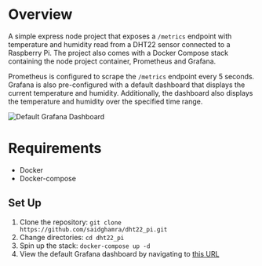 # Overview

A simple express node project that exposes a `/metrics` endpoint with temperature and humidity read from a DHT22 sensor connected to a Raspberry Pi. The project also comes with a Docker Compose stack containing the node project container, Prometheus and Grafana.

Prometheus is configured to scrape the `/metrics` endpoint every 5 seconds. Grafana is also pre-configured with a default dashboard that displays the current temperature and humidity. Additionally, the dashboard also displays the temperature and humidity over the specified time range.

![Default Grafana Dashboard](https://user-images.githubusercontent.com/35788699/144727430-bc03b220-2ab2-4907-9674-192223df10a1.png)

# Requirements

- Docker
- Docker-compose

## Set Up

1. Clone the repository: `git clone https://github.com/saidghamra/dht22_pi.git`
2. Change directories: `cd dht22_pi`
3. Spin up the stack: `docker-compose up -d`
4. View the default Grafana dashboard by navigating to [this URL](http://localhost:3000/d/e2IlAVh7k/temperature-and-humidity?orgId=1)
